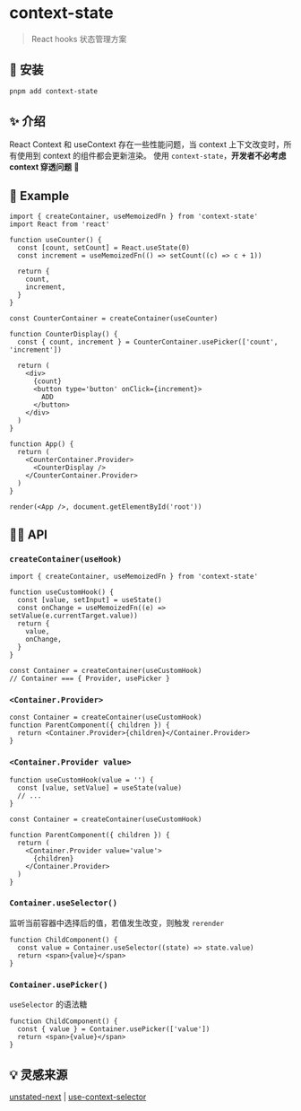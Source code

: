 # context-state

> React hooks 状态管理方案

## 🔧 安装

```bash
pnpm add context-state
```

## ✨ 介绍

React Context 和 useContext 存在一些性能问题，当 context 上下文改变时，所有使用到 context 的组件都会更新渲染。
使用 `context-state`，**开发者不必考虑 context 穿透问题** 👏


## 🎈 Example

```tsx
import { createContainer, useMemoizedFn } from 'context-state'
import React from 'react'

function useCounter() {
  const [count, setCount] = React.useState(0)
  const increment = useMemoizedFn(() => setCount((c) => c + 1))

  return {
    count,
    increment,
  }
}

const CounterContainer = createContainer(useCounter)

function CounterDisplay() {
  const { count, increment } = CounterContainer.usePicker(['count', 'increment'])

  return (
    <div>
      {count}
      <button type='button' onClick={increment}>
        ADD
      </button>
    </div>
  )
}

function App() {
  return (
    <CounterContainer.Provider>
      <CounterDisplay />
    </CounterContainer.Provider>
  )
}

render(<App />, document.getElementById('root'))
```

## 🐱‍💻 API

### `createContainer(useHook)`

```tsx
import { createContainer, useMemoizedFn } from 'context-state'

function useCustomHook() {
  const [value, setInput] = useState()
  const onChange = useMemoizedFn((e) => setValue(e.currentTarget.value))
  return {
    value,
    onChange,
  }
}

const Container = createContainer(useCustomHook)
// Container === { Provider, usePicker }
```

### `<Container.Provider>`

```tsx
const Container = createContainer(useCustomHook)
function ParentComponent({ children }) {
  return <Container.Provider>{children}</Container.Provider>
}
```

### `<Container.Provider value>`

```tsx
function useCustomHook(value = '') {
  const [value, setValue] = useState(value)
  // ...
}

const Container = createContainer(useCustomHook)

function ParentComponent({ children }) {
  return (
    <Container.Provider value='value'>
      {children}
    </Container.Provider>
  )
}
```

### `Container.useSelector()`

监听当前容器中选择后的值，若值发生改变，则触发 `rerender`

```tsx
function ChildComponent() {
  const value = Container.useSelector((state) => state.value)
  return <span>{value}</span>
}
```

### `Container.usePicker()`

`useSelector` 的语法糖

```tsx
function ChildComponent() {
  const { value } = Container.usePicker(['value'])
  return <span>{value}</span>
}
```

## 💡 灵感来源

[unstated-next](https://github.com/jamiebuilds/unstated-next) | [use-context-selector](https://github.com/dai-shi/use-context-selector)
